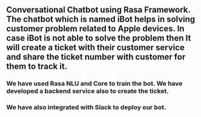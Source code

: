 ## Conversational Chatbot using Rasa Framework. The chatbot which is named iBot helps in solving customer problem related to Apple devices. In case iBot is not able to solve the problem then It will create a ticket with their customer service and share the ticket number with customer for them to track it.

### We have used Rasa NLU and Core to train the bot. We have developed a backend service also to create the ticket.

### We have also integrated with Slack to deploy our bot.
